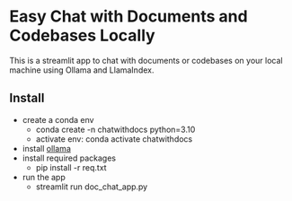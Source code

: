 # Easy Chat with Documents and Codebases Locally
This is a streamlit app to chat with documents or codebases on your local machine using Ollama and LlamaIndex.

## Install
- create a conda env
  - conda create -n chatwithdocs python=3.10
  - activate env: conda activate chatwithdocs
- install [ollama](https://github.com/ollama/ollama)
- install required packages
  - pip install -r req.txt
- run the app
  - streamlit run doc_chat_app.py
